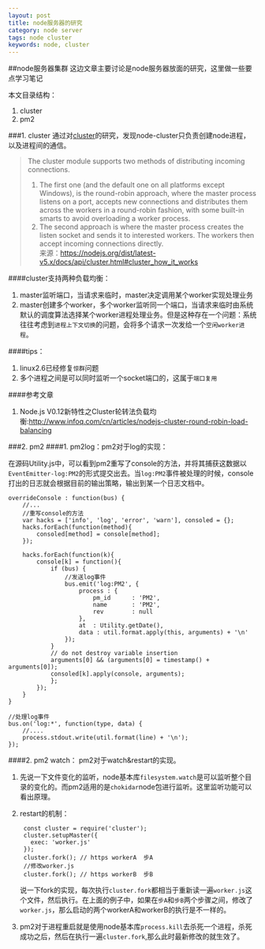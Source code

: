 ```yaml
---
layout: post
title: node服务器的研究
category: node server
tags: node cluster
keywords: node, cluster
---
```


##node服务器集群
这边文章主要讨论是node服务器放面的研究，这里做一些要点学习笔记

本文目录结构：	
	
1. cluster
2. pm2

<!--break--> 

###1. cluster
通过对[cluster](https://github.com/nodejs/node/blob/master/lib/cluster.js)的研究，发现node-cluster只负责创建node进程，以及进程间的通信。

>The cluster module supports two methods of distributing incoming connections. 		
>1. The first one (and the default one on all platforms except Windows), is the round-robin approach, where the master process listens on a port, accepts new connections and distributes them across the workers in a round-robin fashion, with some built-in smarts to avoid overloading a worker process. 		
>2. The second approach is where the master process creates the listen socket and sends it to interested workers. The workers then accept incoming connections directly. 	
>来源：<https://nodejs.org/dist/latest-v5.x/docs/api/cluster.html#cluster_how_it_works>

####cluster支持两种负载均衡：
1. master监听端口，当请求来临时，master决定调用某个worker实现处理业务
2. master创建多个worker，多个worker监听同一个端口，当请求来临时由系统默认的调度算法选择某个worker进程处理业务。但是这种存在一个问题：系统往往考虑到`进程上下文切换`的问题，会将多个请求一次发给一个`空闲worker进程`。

####tips：
1. linux2.6已经修复`惊群`问题
2. 多个进程之间是可以同时监听一个socket端口的，这属于`端口复用`

####参考文章
1. Node.js V0.12新特性之Cluster轮转法负载均衡:<http://www.infoq.com/cn/articles/nodejs-cluster-round-robin-load-balancing>


###2. pm2
####1. pm2log：pm2对于log的实现：

在源码Utility.js中，可以看到pm2重写了console的方法，并将其捕获这数据以`EventEmitter-log:PM2`的形式提交出去。当`log:PM2`事件被处理的时候，console打出的日志就会根据目前的输出策略，输出到某一个日志文档中。

	overrideConsole : function(bus) {
		//...
		//重写console的方法
		var hacks = ['info', 'log', 'error', 'warn'], consoled = {};
		hacks.forEach(function(method){
			consoled[method] = console[method];
		});

		hacks.forEach(function(k){
			console[k] = function(){
				if (bus) {
					//发送log事件
					bus.emit('log:PM2', {
						process : {
							pm_id      : 'PM2',
							name       : 'PM2',
							rev        : null
						},
						at  : Utility.getDate(),
						data : util.format.apply(this, arguments) + '\n'
					});
				}
				// do not destroy variable insertion
				arguments[0] && (arguments[0] = timestamp() + arguments[0]);
				consoled[k].apply(console, arguments);
				};
			});
		}
	}

	//处理log事件
	bus.on('log:*', function(type, data) {
		//....
		process.stdout.write(util.format(line) + '\n');
	});
    

####2. pm2 watch： pm2对于watch&restart的实现。
1. 先说一下文件变化的监听，node基本库`filesystem.watch`是可以监听整个目录的变化的。而pm2适用的是`chokidar`node包进行监听。这里监听功能可以看出原理。
2. restart的机制：

		const cluster = require('cluster');
		cluster.setupMaster({
		  exec: 'worker.js'
		});
		cluster.fork(); // https workerA  步A
		//修改worker.js
		cluster.fork(); // https workerB  步B

	说一下fork的实现，每次执行`cluster.fork`都相当于重新读一遍`worker.js`这个文件，然后执行。在上面的例子中，如果在`步A`和`步B`两个步骤之间，修改了`worker.js`，那么启动的两个workerA和workerB的执行是不一样的。

3. pm2对于进程重启就是使用node基本库`process.kill`去杀死一个进程，杀死成功之后，然后在执行一遍`cluster.fork`,那么此时最新修改的就生效了。
	



